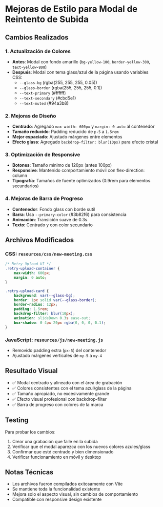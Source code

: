 # Mejoras de Estilo para Modal de Reintento de Subida

## Cambios Realizados

### 1. Actualización de Colores
- **Antes**: Modal con fondo amarillo (`bg-yellow-100`, `border-yellow-300`, `text-yellow-800`)
- **Después**: Modal con tema glass/azul de la página usando variables CSS:
  - `--glass-bg` (rgba(255, 255, 255, 0.05))
  - `--glass-border` (rgba(255, 255, 255, 0.1))
  - `--text-primary` (#ffffff)
  - `--text-secondary` (#cbd5e1)
  - `--text-muted` (#94a3b8)

### 2. Mejoras de Diseño
- **Centrado**: Agregado `max-width: 600px` y `margin: 0 auto` al contenedor
- **Tamaño reducido**: Padding reducido de `p-5` a `1.5rem`
- **Mejor espaciado**: Ajustado márgenes entre elementos
- **Efecto glass**: Agregado `backdrop-filter: blur(10px)` para efecto cristal

### 3. Optimización de Responsive
- **Botones**: Tamaño mínimo de 120px (antes 100px)
- **Responsive**: Mantenido comportamiento móvil con flex-direction: column
- **Tipografía**: Tamaños de fuente optimizados (0.9rem para elementos secundarios)

### 4. Mejoras de Barra de Progreso
- **Contenedor**: Fondo glass con borde sutil
- **Barra**: Usa `--primary-color` (#3b82f6) para consistencia
- **Animación**: Transición suave de 0.3s
- **Texto**: Centrado y con color secundario

## Archivos Modificados

### CSS: `resources/css/new-meeting.css`
```css
/* Retry Upload UI */
.retry-upload-container {
    max-width: 600px;
    margin: 0 auto;
}

.retry-upload-card {
    background: var(--glass-bg);
    border: 1px solid var(--glass-border);
    border-radius: 12px;
    padding: 1.5rem;
    backdrop-filter: blur(10px);
    animation: slideDown 0.3s ease-out;
    box-shadow: 0 4px 20px rgba(0, 0, 0, 0.1);
}
```

### JavaScript: `resources/js/new-meeting.js`
- Removido padding extra (`px-5`) del contenedor
- Ajustado márgenes verticales de `my-5` a `my-4`

## Resultado Visual
- ✅ Modal centrado y alineado con el área de grabación
- ✅ Colores consistentes con el tema azul/glass de la página
- ✅ Tamaño apropiado, no excesivamente grande
- ✅ Efecto visual profesional con backdrop-filter
- ✅ Barra de progreso con colores de la marca

## Testing
Para probar los cambios:
1. Crear una grabación que falle en la subida
2. Verificar que el modal aparezca con los nuevos colores azules/glass
3. Confirmar que esté centrado y bien dimensionado
4. Verificar funcionamiento en móvil y desktop

## Notas Técnicas
- Los archivos fueron compilados exitosamente con Vite
- Se mantiene toda la funcionalidad existente
- Mejora solo el aspecto visual, sin cambios de comportamiento
- Compatible con responsive design existente
